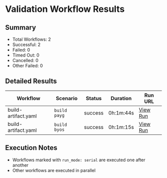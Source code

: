 # Validation Workflow Results

## Summary
- Total Workflows: 2
- Successful: 2
- Failed: 0
- Timed Out: 0
- Cancelled: 0
- Other Failed: 0

## Detailed Results

| Workflow | Scenario | Status | Duration | Run URL |
|----------|----------|---------|-----------|----------|
| build-artifact.yaml | `build payg` | success | 0h:1m:44s | [View Run](https://github.com/azure-javaee/rhel-jboss-templates/actions/runs/16870335878) |
| build-artifact.yaml | `build byos` | success | 0h:1m:15s | [View Run](https://github.com/azure-javaee/rhel-jboss-templates/actions/runs/16870337044) |


## Execution Notes
- Workflows marked with `run_mode: serial` are executed one after another
- Other workflows are executed in parallel

